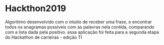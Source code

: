 # Hackthon2019
Algoritimo desenvolvido com o intuito de receber uma frase, e encontrar todos os anagramas possíveis com as palavras nela contida, comparando com a lista dada pela positivo. essa aplicação foi feita para a segunda etapa do Hackathon de carreiras - edição TI
